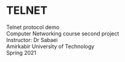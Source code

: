 # TELNET
Telnet protocol demo   
Computer Networking course second project  
Instructor: Dr Sabaei  
Amirkabir University of Technology  
Spring 2021  
